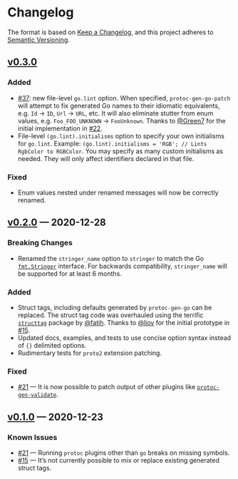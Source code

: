 # Changelog

The format is based on [Keep a Changelog](https://keepachangelog.com/en/1.0.0/), and this project adheres to [Semantic Versioning](https://semver.org/spec/v2.0.0.html).

## [v0.3.0]

### Added
- [#37](https://github.com/alta/protopatch/pull/32): new file-level `go.lint` option. When specified, `protoc-gen-go-patch` will attempt to fix generated Go names to their idiomatic equivalents, e.g. `Id` → `ID`, `Url` → `URL`, etc. It will also eliminate stutter from enum values, e.g. `Foo_FOO_UNKNOWN` → `FooUnknown`. Thanks to [@Green7](https://github.com/Green7) for the initial implementation in [#22](https://github.com/alta/protopatch/pull/22).
- File-level `(go.lint).initialisms` option to specify your own initialisms for `go.lint`. Example: `(go.lint).initialisms = 'RGB'; // Lints RgbColor to RGBColor`. You may specify as many custom initialisms as needed. They will only affect identifiers declared in that file.

### Fixed
- Enum values nested under renamed messages will now be correctly renamed.

## [v0.2.0] — 2020-12-28

### Breaking Changes
- Renamed the `stringer_name` option to `stringer` to match the Go [`fmt.Stringer`](https://golang.org/pkg/fmt/#Stringer) interface. For backwards compatibility, `stringer_name` will be supported for at least 6 months.

### Added
- Struct tags, including defaults generated by `protoc-gen-go` can be replaced. The struct tag code was overhauled using the terrific [`structtag`](https://github.com/fatih/structtag) package by [@fatih](https://github.com/fatih). Thanks to [@liov](https://github.com/liov) for the initial prototype in [#15](https://github.com/alta/protopatch/pull/15).
- Updated docs, examples, and tests to use concise option syntax instead of `{}` delimited options.
- Rudimentary tests for `proto2` extension patching.

### Fixed
- [#21](https://github.com/alta/protopatch/issues/21) — It is now possible to patch output of other plugins like [`protoc-gen-validate`](https://github.com/envoyproxy/protoc-gen-validate).

## [v0.1.0] — 2020-12-23

### Known Issues
- [#21](https://github.com/alta/protopatch/issues/21) — Running `protoc` plugins other than `go` breaks on missing symbols.
- [#15](https://github.com/alta/protopatch/pull/15) — It’s not currently possible to mix or replace existing generated struct tags.

[Unreleased]: <https://github.com/alta/protopatch/compare/v0.3.0...HEAD>
[v0.3.0]: <https://github.com/alta/protopatch/compare/v0.2.0...v0.3.0>
[v0.2.0]: <https://github.com/alta/protopatch/compare/v0.1.0...v0.2.0>
[v0.1.0]: <https://github.com/alta/protopatch/tree/v0.1.0>
